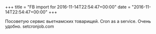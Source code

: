 +++
title = "FB import for 2016-11-14T22:54:47+00:00"
date = "2016-11-14T22:54:47+00:00"
+++

Посоветую сервис вьетнамских товарищей. Cron as a service. Очень удобно. setcronjob.com




